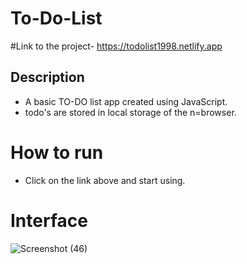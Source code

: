 # To-Do-List
#Link to the project- https://todolist1998.netlify.app


## Description

* A basic TO-DO list app created using JavaScript.
* todo's are stored in local storage of the n=browser.

# How to run
* Click on the link above and start using.

# Interface

![Screenshot (46)](https://user-images.githubusercontent.com/106919722/195523087-1593af81-4b4e-4979-b1c2-7e5716d74980.png)
